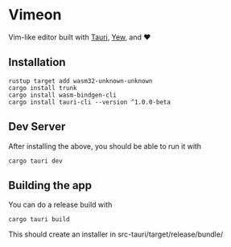 # Vimeon

Vim-like editor built with [Tauri](https://tauri.studio/en/docs/get-started/intro), [Yew](https://yew.rs/docs/getting-started/introduction), and ❤️

## Installation

```shell
rustup target add wasm32-unknown-unknown
cargo install trunk
cargo install wasm-bindgen-cli
cargo install tauri-cli --version ^1.0.0-beta
```

## Dev Server 

After installing the above, you should be able to run it with

```shell
cargo tauri dev
```

## Building the app

You can do a release build with

```shell
cargo tauri build
```

This should create an installer in src-tauri/target/release/bundle/
